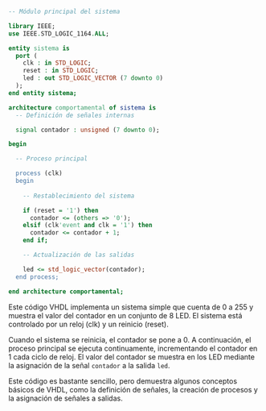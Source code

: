 ```vhdl
-- Módulo principal del sistema

library IEEE;
use IEEE.STD_LOGIC_1164.ALL;

entity sistema is
  port (
    clk : in STD_LOGIC;
    reset : in STD_LOGIC;
    led : out STD_LOGIC_VECTOR (7 downto 0)
  );
end entity sistema;

architecture comportamental of sistema is
  -- Definición de señales internas

  signal contador : unsigned (7 downto 0);

begin

  -- Proceso principal

  process (clk)
  begin
  
    -- Restablecimiento del sistema

    if (reset = '1') then
      contador <= (others => '0');
    elsif (clk'event and clk = '1') then
      contador <= contador + 1;
    end if;

    -- Actualización de las salidas

    led <= std_logic_vector(contador);
  end process;

end architecture comportamental;
```

Este código VHDL implementa un sistema simple que cuenta de 0 a 255 y muestra el valor del contador en un conjunto de 8 LED. El sistema está controlado por un reloj (clk) y un reinicio (reset).

Cuando el sistema se reinicia, el contador se pone a 0. A continuación, el proceso principal se ejecuta continuamente, incrementando el contador en 1 cada ciclo de reloj. El valor del contador se muestra en los LED mediante la asignación de la señal `contador` a la salida `led`.

Este código es bastante sencillo, pero demuestra algunos conceptos básicos de VHDL, como la definición de señales, la creación de procesos y la asignación de señales a salidas.
